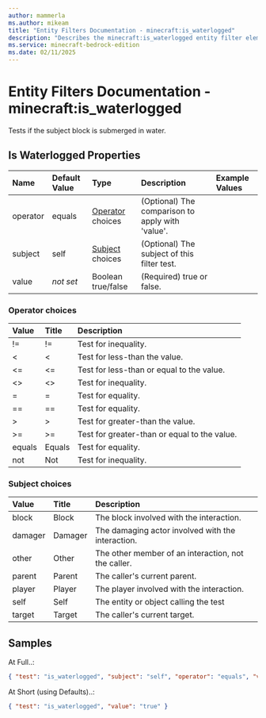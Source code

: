 ```yaml
---
author: mammerla
ms.author: mikeam
title: "Entity Filters Documentation - minecraft:is_waterlogged"
description: "Describes the minecraft:is_waterlogged entity filter element"
ms.service: minecraft-bedrock-edition
ms.date: 02/11/2025 
---
```


# Entity Filters Documentation - minecraft:is_waterlogged

Tests if the subject block is submerged in water.


## Is Waterlogged Properties

|Name       |Default Value |Type |Description |Example Values |
|:----------|:-------------|:----|:-----------|:------------- |
| operator | equals | [Operator](#operator-choices) choices | (Optional) The comparison to apply with 'value'. |  | 
| subject | self | [Subject](#subject-choices) choices | (Optional) The subject of this filter test. |  | 
| value | *not set* | Boolean true/false | (Required) true or false. |  | 

### Operator choices

|Value       |Title |Description |
|:-----------|:-----|:-----------|
| != | != | Test for inequality.|
| < | < | Test for less-than the value.|
| <= | <= | Test for less-than or equal to the value.|
| <> | <> | Test for inequality.|
| = | = | Test for equality.|
| == | == | Test for equality.|
| > | > | Test for greater-than the value.|
| >= | >= | Test for greater-than or equal to the value.|
| equals | Equals | Test for equality.|
| not | Not | Test for inequality.|

### Subject choices

|Value       |Title |Description |
|:-----------|:-----|:-----------|
| block | Block | The block involved with the interaction.|
| damager | Damager | The damaging actor involved with the interaction.|
| other | Other | The other member of an interaction, not the caller.|
| parent | Parent | The caller's current parent.|
| player | Player | The player involved with the interaction.|
| self | Self | The entity or object calling the test|
| target | Target | The caller's current target.|

## Samples

At Full..: 

```json
{ "test": "is_waterlogged", "subject": "self", "operator": "equals", "value": "true" }
```

At Short (using Defaults)..: 

```json
{ "test": "is_waterlogged", "value": "true" }
```
